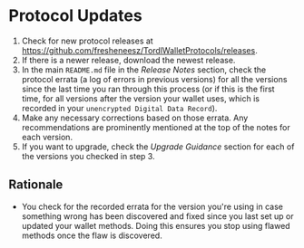 # Protocol Updates

1. Check for new protocol releases at https://github.com/fresheneesz/TordlWalletProtocols/releases.
2. If there is a newer release, download the newest release.
3. In the main `README.md` file in the *Release Notes* section, check the protocol errata (a log of errors in previous versions) for all the versions since the last time you ran through this process (or if this is the first time, for all versions after the version your wallet uses, which is recorded in your `unencrypted Digital Data Record`).
4. Make any necessary corrections based on those errata. Any recommendations are prominently mentioned at the top of the notes for each version. 
5. If you want to upgrade, check the *Upgrade Guidance* section for each of the versions you checked in step 3.

## Rationale

* You check for the recorded errata for the version you're using in case something wrong has been discovered and fixed since you last set up or updated your wallet methods. Doing this ensures you stop using flawed methods once the flaw is discovered.